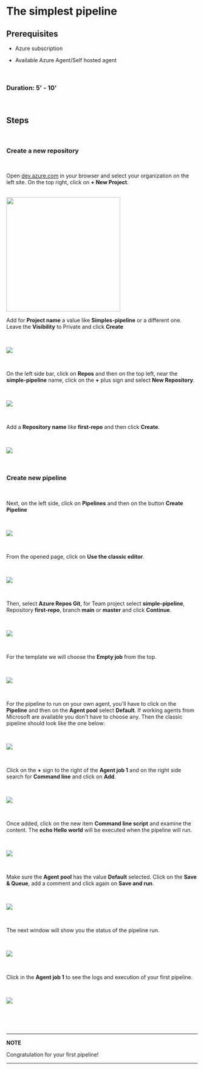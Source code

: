 # The simplest pipeline

## Prerequisites

- Azure subscription

- Available Azure Agent/Self hosted agent

<br> 

### Duration: 5' - 10'

<br>

## Steps

<br>

###  Create a new repository

<br>

Open [dev.azure.com](https://dev.azure.com) in your browser and select your organization on the left site. On the top right, click on **+ New Project**.

<br>

<img src="imgs/1.cp-create-project-init.png"  height="300">

<br>

Add for **Project name** a value like **Simples-pipeline** or a different one. Leave the  **Visibility** to Private and click **Create**

<br>

 ![](imgs/1.sp-create-new-project.png)

<br>

On the left side bar, click on **Repos** and then on the top left, near the **simple-pipeline** name, click on the **+** plus sign and select **New Repository**.

<br>

 ![](imgs/2.sp-select-new-repo.png)

<br>

Add a **Repository name** like **first-repo** and then click **Create**.

<br>

 ![](imgs/3.sp-create-repo.png)

<br> 

###  Create new pipeline

<br>

Next, on the left side, click on **Pipelines** and then on the button **Create Pipeline**

<br>

 ![](imgs/4.sp-select-pipeline.png)

<br>

From the opened page, click on **Use the classic editor**.

<br>

 ![](imgs/5.sp-select-clasic-editor.png)

<br>

Then, select **Azure Repos Git**, for Team project select **simple-pipeline**, Repository **first-repo**, branch **main** or **master** and click **Continue**.

<br>

 ![](imgs/6.sp-select-repo-for-pipeline.png)

<br>

For the template we will choose the **Empty job** from the top.

<br>

 ![](imgs/7.sp-choose-template.png)

<br>

For the pipeline to run on your own agent, you'll have to click on the **Pipeline** and then on the **Agent pool** select **Default**. If working agents from Microsoft are available you don't have to choose any. Then the classic pipeline should look like the one below:

<br>

 ![](imgs/8.sp-start-classic-pipeline.png)

<br>

Click on the **+** sign to the right of the **Agent job 1** and on the right side search for **Command line** and click on **Add**.

<br>

 ![](imgs/9.sp-add-command-line.png)

<br>

Once added, click on the new item **Command line script** and examine the content. The **echo Hello world** will be executed when the pipeline will run.

<br>

 ![](imgs/10.sp-cmd-line-details.png)

<br>

Make sure the **Agent pool** has the value **Default** selected. Click on the **Save & Queue**, add a comment and click again on **Save and run**.

<br>

 ![](imgs/11.sp-save-and-run.png)

<br>

The next window will show you the status of the pipeline run.

<br>

 ![](imgs/12.sp-pipeline-starting.png)

<br>

Click in the **Agent job 1** to see the logs and execution of your first pipeline.

<br>

 ![](imgs/13.sp-hello-world.png)


<br><br><br>


---
**NOTE**

 Congratulation for your first pipeline!

---


